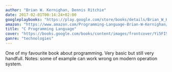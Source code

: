 ```yaml
---
author: "Brian W. Kernighan, Dennis Ritchie"
date: 2017-02-01T00:14:24+02:00
googleplaybooks: "https://play.google.com/store/books/details/Brian_W_Kernighan_C_Programming_Language?id=Yi5FI5QcdmYC"
amazon: "https://www.amazon.com/Programming-Language-Brian-W-Kernighan/dp/0131103628/"
title: "C Programming Language"
cover: "https://books.google.com/books/content/images/frontcover/Yi5FI5QcdmYC?fife=w300-rw"
ganre: "technologies"
---
```

One of my favourite book about programming. Very basic but still very handfull. Notes: some of example can work wrong on modern operation system.